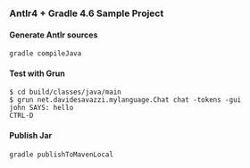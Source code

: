 ### Antlr4 + Gradle 4.6 Sample Project

#### Generate Antlr sources

`gradle compileJava`

#### Test with Grun

```
$ cd build/classes/java/main
$ grun net.davidesavazzi.mylanguage.Chat chat -tokens -gui
john SAYS: hello
CTRL-D
```

#### Publish Jar

`gradle publishToMavenLocal`

